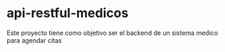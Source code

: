 # api-restful-medicos
Este proyecto tiene como objetivo ser el backend de un sistema medico para agendar citas
